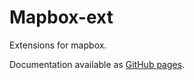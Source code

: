 # Mapbox-ext

Extensions for mapbox.

Documentation available as [GitHub pages](https://henck.github.io/mapbox-ext/).


